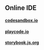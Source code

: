 ## Online IDE 

#### [codesandbox.io](https://codesandbox.io/)
#### [playcode.io](https://playcode.io/)
#### [storybook.js.org](storybook.js.org)
